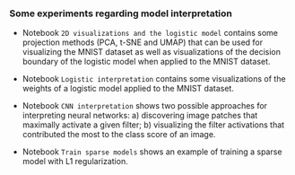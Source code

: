 ### Some experiments regarding model interpretation

* Notebook `2D visualizations and the logistic model` contains some projection methods (PCA, t-SNE and UMAP) that can be used for visualizing the MNIST dataset as well as visualizations of the decision boundary of the logistic model when applied to the MNIST dataset.

* Notebook `Logistic interpretation` contains some visualizations of the weights of a logistic model applied to the MNIST dataset.

* Notebook `CNN interpretation` shows two possible approaches for interpreting neural networks: a) discovering image patches that maximally activate a given filter; b) visualizing the filter activations that contributed the most to the class score of an image.

* Notebook `Train sparse models` shows an example of training a sparse model with L1 regularization.